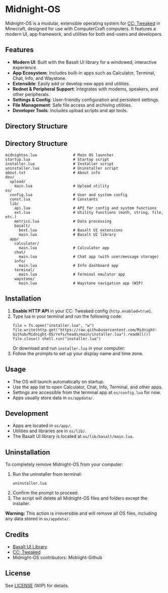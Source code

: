 # Midnight-OS

Midnight-OS is a modular, extensible operating system for [CC: Tweaked](https://tweaked.cc/) in Minecraft, designed for use with ComputerCraft computers. It features a modern UI, app framework, and utilities for both end-users and developers.

## Features

- **Modern UI**: Built with the Basalt UI library for a windowed, interactive experience.
- **App Ecosystem**: Includes built-in apps such as Calculator, Terminal, Chat, Info, and Waystone.
- **Extensible**: Easily add or develop new apps and utilities.
- **Rednet & Peripheral Support**: Integrates with modems, speakers, and other peripherals.
- **Settings & Config**: User-friendly configuration and persistent settings.
- **File Management**: Safe file access and archiving utilities.
- **Developer Tools**: Includes upload scripts and api tools.

## Directory Structure

## Directory Structure

```
midnightos.lua                # Main OS launcher
startup.lua                   # Startup script
installer.lua                 # Installer script
uninstaller.lua               # Uninstaller script
about.txt                     # About info
dev/
  upload/
    main.lua                  # Upload utility
os/
  config.lua                  # User and system config
  const.lua                   # Constants
  lib/
    api.lua                   # API for config and system functions
    ext.lua                   # Utility functions (math, string, file, etc.)
    metrics.lua               # Data processing
    basalt/
      bext.lua                # Basalt UI extensions
      main.lua                # Basalt UI library
  app/
    calculator/
      main.lua                # Calculator app
    chat/
      main.lua                # Chat app (with user/message storage)
    info/
      main.lua                # Info dashboard app
    terminal/
      main.lua                # Terminal emulator app
    waystone/
      main.lua                # Waystone navigation app (WIP)
```

## Installation

1. **Enable HTTP API** in your CC: Tweaked config (`http.enabled=true`).
2. Type lua in your terminal and run the following code:
   ```
   file = fs.open("installer.lua", "w") file.write(http.get("https://raw.githubusercontent.com/Midnight-Github/Midnight-OS/refs/heads/main/installer.lua").readAll()) file.close() shell.run("installer.lua")
   ```
   Or download and run `installer.lua` in your computer:
3. Follow the prompts to set up your display name and time zone.

## Usage

- The OS will launch automatically on startup.
- Use the app list to open Calculator, Chat, Info, Terminal, and other apps.
- Settings are accessible from the terminal app at `os/config.lua` for now.
- Apps usually store data in `os/appdata/`.

## Development

- Apps are located in `os/app/`.
- Utilities and libraries are in `os/lib/`.
- The Basalt UI library is located at `os/lib/basalt/main.lua`.

## Uninstallation

To completely remove Midnight-OS from your computer:

1. Run the uninstaller from terminal:
   ```
   uninstaller.lua
   ```
2. Confirm the prompt to proceed.
3. The script will delete all Midnight-OS files and folders except the installer.

**Warning:** This action is irreversible and will remove all OS files, including any data stored in `os/appdata/`.

## Credits

- [Basalt UI Library](https://github.com/Pyroxenium/Basalt2)
- [CC: Tweaked](https://tweaked.cc/)
- Midnight-OS contributors: Midnight-Github

## License

See [LICENSE](LICENSE) (WIP) for details.
